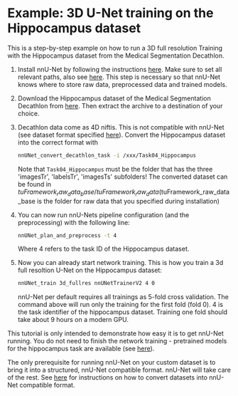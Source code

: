 # Example: 3D U-Net training on the Hippocampus dataset
 
This is a step-by-step example on how to run a 3D full resolution Training with the Hippocampus dataset from the 
Medical Segmentation Decathlon.

1) Install nnU-Net by following the instructions [here](../readme.md#installation). Make sure to set all relevant paths, 
also see [here](setting_up_paths.md). This step is necessary so that nnU-Net knows where to store raw data, 
preprocessed data and trained models.
2) Download the Hippocampus dataset of the Medical Segmentation Decathlon from 
[here](https://drive.google.com/drive/folders/1HqEgzS8BV2c7xYNrZdEAnrHk7osJJ--2). Then extract the archive to a 
destination of your choice.
3) Decathlon data come as 4D niftis. This is not compatible with nnU-Net (see dataset format specified 
[here](dataset_conversion.md)). Convert the Hippocampus dataset into the correct format with

    ```bash
    nnUNet_convert_decathlon_task -i /xxx/Task04_Hippocampus
    ```
    
    Note that `Task04_Hippocampus` must be the folder that has the three 'imagesTr', 'labelsTr', 'imagesTs' subfolders!
    The converted dataset can be found in $tuFramework_raw_data_base/tuFramework_raw_data ($tuFramework_raw_data_base is the folder for
    raw data that you specified during installation)
4) You can now run nnU-Nets pipeline configuration (and the preprocessing) with the following line:
    ```bash
    nnUNet_plan_and_preprocess -t 4
    ```
   Where 4 refers to the task ID of the Hippocampus dataset.
5) Now you can already start network training. This is how you train a 3d full resoltion U-Net on the Hippocampus dataset:
    ```bash
    nnUNet_train 3d_fullres nnUNetTrainerV2 4 0
    ```
   nnU-Net per default requires all trainings as 5-fold cross validation. The command above will run only the training for the 
   first fold (fold 0). 4 is the task identifier of the hippocampus dataset. Training one fold should take about 9 
   hours on a modern GPU.
   
This tutorial is only intended to demonstrate how easy it is to get nnU-Net running. You do not need to finish the 
network training - pretrained models for the hippocampus task are available (see [here](../readme.md#run-inference)).

The only prerequisite for running nnU-Net on your custom dataset is to bring it into a structured, nnU-Net compatible 
format. nnU-Net will take care of the rest. See [here](dataset_conversion.md) for instructions on how to convert 
datasets into nnU-Net compatible format.
